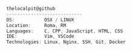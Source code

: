 ```csharp
thelocalpit@github
----------------------------
OS:           OSX / LINUX
Location:     Roma, RM
Languages:    C, CPP, JavaScript, HTML, CSS
IDE:          Vim, VSCode
Technologies: Linux, Nginx, SSH, Git, Docker
```
<!--
Frameworks:   Flutter, QT, React, Angular,
               NestJS, Node
**thelocalpit/thelocalpit** is a ✨ _special_ ✨ repository because its `README.md` (this file) appears on your GitHub profile.

Here are some ideas to get you started:

- 🔭 I’m currently working on ...
- 🌱 I’m currently learning ...
- 👯 I’m looking to collaborate on ...
- 🤔 I’m looking for help with ...
- 💬 Ask me about ...
- 📫 How to reach me: ...
- 😄 Pronouns: ...
- ⚡ Fun fact: ...
-->
